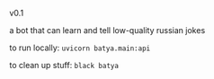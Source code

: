 v0.1

a bot that can learn and tell low-quality russian jokes 

to run locally: <code>uvicorn batya.main:api </code>

to clean up stuff: <code>black batya</code>
